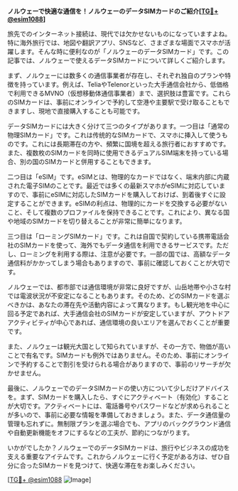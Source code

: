 **ノルウェーで快適な通信を！ノルウェーのデータSIMカードのご紹介[[TG💪+ @esim1088](https://t.me/s/esim1088)]**

旅先でのインターネット接続は、現代では欠かせないものになっていますよね。特に海外旅行では、地図や翻訳アプリ、SNSなど、さまざまな場面でスマホが活躍します。そんな時に便利なのが「ノルウェーのデータSIMカード」です。この記事では、ノルウェーで使えるデータSIMカードについて詳しくご紹介します。

まず、ノルウェーには数多くの通信事業者が存在し、それぞれ独自のプランや特徴を持っています。例えば、TeliaやTelenorといった大手通信会社から、低価格で利用できるMVNO（仮想移動体通信事業者）まで、選択肢は豊富です。これらのSIMカードは、事前にオンラインで予約して空港や主要駅で受け取ることもできますし、現地で直接購入することも可能です。

データSIMカードには大きく分けて三つのタイプがあります。一つ目は「通常の物理SIMカード」です。これは传统的なSIMカードで、スマホに挿入して使うものです。これには長期滞在の方や、頻繁に国境を超える旅行者におすすめです。また、複数枚のSIMカードを同時に使用できるデュアルSIM端末を持っている場合、別の国のSIMカードと併用することもできます。

二つ目は「eSIM」です。eSIMとは、物理的なカードではなく、端末内部に内蔵された電子SIMのことです。最近では多くの最新スマホがeSIMに対応していますので、事前にeSIMに対応したSIMカードを購入しておけば、到着後すぐに設定することができます。eSIMの利点は、物理的にカードを交換する必要がないこと、そして複数のプロファイルを保持できることです。これにより、異なる国や地域のSIMカードを切り替えることが非常に簡単になります。

三つ目は「ローミングSIMカード」です。これは自国で契約している携帯電話会社のSIMカードを使って、海外でもデータ通信を利用できるサービスです。ただし、ローミングを利用する際は、注意が必要です。一部の国では、高額なデータ通信料がかかってしまう場合もありますので、事前に確認しておくことが大切です。

ノルウェーでは、都市部では通信環境が非常に良好ですが、山岳地帯や小さな村では電波状況が不安定になることもあります。そのため、どのSIMカードを選ぶべきかは、あなたの滞在先や活動内容によって異なります。もし観光地を中心に回る予定であれば、大手通信会社のSIMカードが安定していますが、アウトドアアクティビティが中心であれば、通信環境の良いエリアを選んでおくことが重要です。

また、ノルウェーは観光大国として知られていますが、その一方で、物価が高いことで有名です。SIMカードも例外ではありません。そのため、事前にオンラインで予約することで割引を受けられる場合がありますので、事前のリサーチが欠かせません。

最後に、ノルウェーでのデータSIMカードの使い方について少しだけアドバイスを。まず、SIMカードを購入したら、すぐにアクティベート（有効化）することが大切です。アクティベートには、電話番号やパスワードなどが求められることが多いので、事前に必要な情報を準備しておきましょう。また、データ通信量の管理も忘れずに。無制限プランを選ぶ場合でも、アプリのバックグラウンド通信や自動更新機能をオフにするなどの工夫が、節約につながります。

いかがでしたか？ノルウェーでのデータSIMカードは、旅行やビジネスの成功を支える重要なアイテムです。これからノルウェーに行く予定がある方は、ぜひ自分に合ったSIMカードを見つけて、快適な滞在をお楽しみください。

[[TG💪+ @esim1088](https://t.me/s/esim1088) ![Image](https://i.postimg.cc/Y0z9fWf4/image.png)]